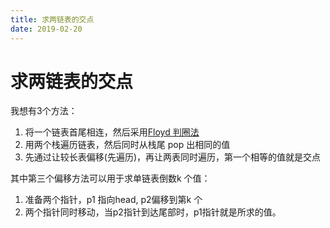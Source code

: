 ```yaml
---
title: 求两链表的交点
date: 2019-02-20
---
```

# 求两链表的交点
我想有3个方法：
1. 将一个链表首尾相连，然后采用[Floyd 判圈法](/p/algorithm/list-intersection-floyd)
2. 用两个栈遍历链表，然后同时从栈尾 pop 出相同的值
3. 先通过让较长表偏移(先遍历)，再让两表同时遍历，第一个相等的值就是交点

其中第三个偏移方法可以用于求单链表倒数k 个值：
1. 准备两个指针，p1 指向head, p2偏移到第k 个
2. 两个指针同时移动，当p2指针到达尾部时，p1指针就是所求的值。